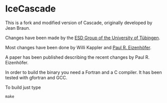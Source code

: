 # IceCascade

This is a fork and modified version of Cascade, originally developed by Jean Braun.

Changes have been made by the [ESD Group of the University of Tübingen](https://uni-tuebingen.de/fakultaeten/mathematisch-naturwissenschaftliche-fakultaet/fachbereiche/geowissenschaften/arbeitsgruppen-kontakte/mineralogie-geodynamik/forschungsbereich/geologie/workgroup/).

Most changes have been done by Willi Kappler and [Paul R. Eizenhöfer](paul-reinhold.eizenhoefer@uni-tuebingen.de).

A paper has been published describing the recent changes by Paul R. Eizenhöfer.

In order to build the binary you need a Fortran and a C compiler. It has been tested with gfortran and GCC.

To build just type

```
make
```
